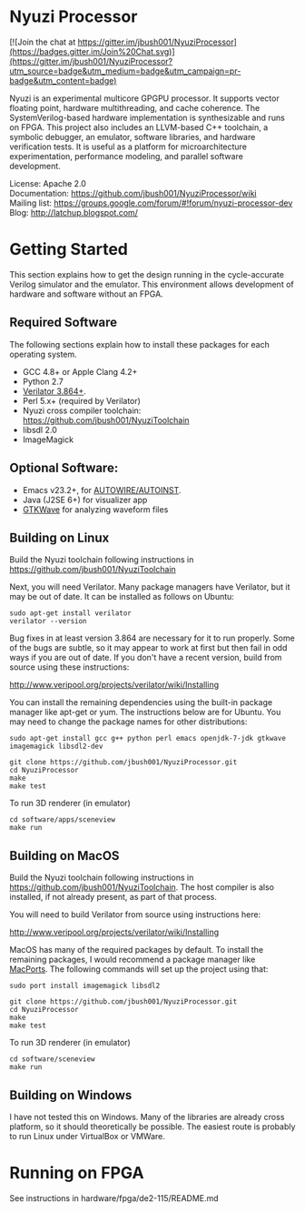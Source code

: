# Nyuzi Processor

[![Join the chat at https://gitter.im/jbush001/NyuziProcessor](https://badges.gitter.im/Join%20Chat.svg)](https://gitter.im/jbush001/NyuziProcessor?utm_source=badge&utm_medium=badge&utm_campaign=pr-badge&utm_content=badge)

Nyuzi is an experimental multicore GPGPU processor. It supports vector floating
point, hardware multithreading, and cache coherence. The SystemVerilog-based 
hardware implementation is synthesizable and runs on FPGA. This project also 
includes an LLVM-based C++ toolchain, a symbolic debugger, an emulator, software 
libraries, and hardware verification tests. It is useful as a platform for
microarchitecture experimentation, performance modeling, and parallel software
development.

License: Apache 2.0    
Documentation: https://github.com/jbush001/NyuziProcessor/wiki  
Mailing list: https://groups.google.com/forum/#!forum/nyuzi-processor-dev  
Blog: http://latchup.blogspot.com/

# Getting Started

This section explains how to get the design running in the cycle-accurate 
Verilog simulator and the emulator. This environment allows development of 
hardware and software without an FPGA.

## Required Software

The following sections explain how to install these packages for each operating
system.

- GCC 4.8+ or Apple Clang 4.2+
- Python 2.7
- [Verilator 3.864+](http://www.veripool.org/projects/verilator/wiki/Installing).  
- Perl 5.x+ (required by Verilator)
- Nyuzi cross compiler toolchain: https://github.com/jbush001/NyuziToolchain 
- libsdl 2.0
- ImageMagick

## Optional Software:

- Emacs v23.2+, for 
   [AUTOWIRE/AUTOINST](http://www.veripool.org/projects/verilog-mode/wiki/Verilog-mode_veritedium).
- Java (J2SE 6+) for visualizer app 
- [GTKWave](http://gtkwave.sourceforge.net/) for analyzing waveform files 

## Building on Linux

Build the Nyuzi toolchain following instructions in https://github.com/jbush001/NyuziToolchain 

Next, you will need Verilator. Many package managers have Verilator, but it may
be out of date. It can be installed as follows on Ubuntu:

    sudo apt-get install verilator
    verilator --version

Bug fixes in at least version 3.864 are necessary for it to run properly. Some
of the bugs are subtle, so it may appear to work at first but then fail in odd
ways if you are out of date. If you don't have a recent version, build from
source using these instructions:

http://www.veripool.org/projects/verilator/wiki/Installing

You can install the remaining dependencies using the built-in package manager
like apt-get or yum. The instructions below are for Ubuntu. You may need to
change the package names for other distributions:

    sudo apt-get install gcc g++ python perl emacs openjdk-7-jdk gtkwave imagemagick libsdl2-dev

    git clone https://github.com/jbush001/NyuziProcessor.git
    cd NyuziProcessor
    make
    make test
    
To run 3D renderer (in emulator)

    cd software/apps/sceneview
    make run
    
## Building on MacOS

Build the Nyuzi toolchain following instructions in
https://github.com/jbush001/NyuziToolchain. The host compiler is also
installed, if not already present, as part of that process.

You will need to build Verilator from source using instructions here:

http://www.veripool.org/projects/verilator/wiki/Installing

MacOS has many of the required packages by default. To install the remaining
packages, I would recommend a package manager like [MacPorts](https://www.macports.org/). 
The following commands will set up the project using that:

    sudo port install imagemagick libsdl2

    git clone https://github.com/jbush001/NyuziProcessor.git
    cd NyuziProcessor
    make
    make test

To run 3D renderer (in emulator)

    cd software/sceneview
    make run

## Building on Windows

I have not tested this on Windows. Many of the libraries are already cross
platform, so it should theoretically be possible. The easiest route is probably
to run Linux under VirtualBox or VMWare.

# Running on FPGA

See instructions in hardware/fpga/de2-115/README.md

